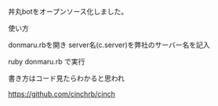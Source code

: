 丼丸botをオープンソース化しました。

使い方

donmaru.rbを開き
server名(c.server)を弊社のサーバー名を記入

ruby donmaru.rb で実行

書き方はコード見たらわかると思われ

https://github.com/cinchrb/cinch
